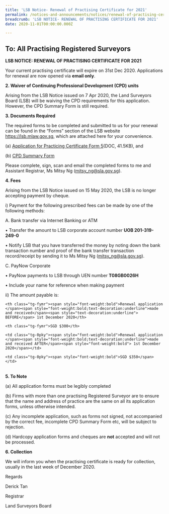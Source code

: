 ```yaml
---
title: 'LSB Notice- Renewal of Practising Certificate for 2021'
permalink: /notices-and-announcements/notices/renewal-of-practising-certificate-for-2021/
breadcrumb: 'LSB NOTICE- RENEWAL OF PRACTISING CERTIFICATE FOR 2021'
date: 2020-11-01T00:00:00.000Z

---
```



## To: All Practising Registered Surveyors



**LSB NOTICE: RENEWAL OF PRACTISING CERTIFICATE FOR 2021**



Your current practising certificate will expire on 31st Dec 2020. Applications for renewal are now opened via **email only**.


**2. Waiver of Continuing Professional Development (CPD) units**


Arising from the LSB Notice issued on 7 Apr 2020, the Land Surveyors Board (LSB) will be waiving the CPD requirements for this application. However, the CPD Summary Form is still required.



**3. Documents Required**



The required forms to be completed and submitted to us for your renewal can be found in the “Forms” section of the LSB website <https://lsb.mlaw.gov.sg>, which are attached here for your convenience.



(a) [Application for Practicing Certificate Form 5](/files/LSBForm5-Application-for-Practising-Certificate.doc/)(DOC, 41.5KB), and <br> 



(b) [CPD Summary Form](/files/CPD-Summary-Form.pdf/) <br>



Please complete, sign, scan and email the completed forms to me and Assistant Registrar, Ms Mitsy Ng (<mitsy_ng@sla.gov.sg>).



**4. Fees**


Arising from the LSB Notice issued on 15 May 2020, the LSB is no longer accepting payment by cheque.



i) Payment for the following prescribed fees can be made by one of the following methods:






A. Bank transfer via Internet Banking or ATM



•         Transfer the amount to LSB corporate account number **UOB 201-319-249-0**



•         Notify LSB that you have transferred the money by noting down the bank transaction number and proof of the bank transfer transaction record/receipt by sending it to Ms Mitsy Ng (<mitsy_ng@sla.gov.sg>). 



C. PayNow Corporate



•         PayNow payments to LSB through UEN number  **T08GB0026H**  

•         Include your name for reference when making payment



ii) The amount payable is:



<style type="text/css">

.tg  {border-collapse:collapse;border-spacing:0;}

.tg td{font-family:Arial, sans-serif;font-size:14px;padding:10px 5px;border-style:solid;border-width:1px;overflow:hidden;word-break:normal;border-color:black;}

.tg th{font-family:Arial, sans-serif;font-size:14px;font-weight:normal;padding:10px 5px;border-style:solid;border-width:1px;overflow:hidden;word-break:normal;border-color:black;}

.tg .tg-fymr{font-weight:bold;border-color:inherit;text-align:left;vertical-align:top}

.tg .tg-0pky{border-color:inherit;text-align:left;vertical-align:top}

</style>

<table class="tg">

  <tr>

    <th class="tg-fymr"><span style="font-weight:bold">Renewal application </span><span style="font-weight:bold;text-decoration:underline">made and received</span><span style="text-decoration:underline"> BEFORE</span> 1st December 2020</th>

    <th class="tg-fymr">SGD $300</th>

  </tr>

  <tr>

    <td class="tg-0pky"><span style="font-weight:bold">Renewal application </span><span style="font-weight:bold;text-decoration:underline">made and received AFTER</span><span style="font-weight:bold"> 1st December 2020</span></td>

    <td class="tg-0pky"><span style="font-weight:bold">SGD $350</span></td>

  </tr>

</table>





**5. To Note**



(a) All application forms must be legibly completed



(b) Firms with more than one practising Registered Surveyor are to ensure that the name and address of practice are the same on all its application forms, unless otherwise intended.



(c) Any incomplete application, such as forms not signed, not accompanied by the correct fee, incomplete CPD Summary Form etc, will be subject to rejection.


(d) Hardcopy application forms and cheques are **not** accepted and will not be processed.



**6. Collection**



We will inform you when the practising certificate is ready for collection, usually in the last week of December 2020.



Regards



Derick Tan



Registrar



Land Surveyors Board

